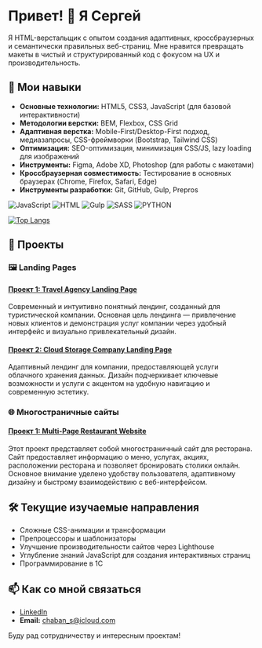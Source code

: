 # Привет! 👋 Я Сергей

Я HTML-верстальщик с опытом создания адаптивных, кроссбраузерных и семантически правильных веб-страниц. Мне нравится превращать макеты в чистый и структурированный код с фокусом на UX и производительность.

## 🔧 Мои навыки

- **Основные технологии:** HTML5, CSS3, JavaScript (для базовой интерактивности)
- **Методологии верстки:** BEM, Flexbox, CSS Grid
- **Адаптивная верстка:** Mobile-First/Desktop-First подход, медиазапросы, CSS-фреймворки (Bootstrap, Tailwind CSS)
- **Оптимизация:** SEO-оптимизация, минимизация CSS/JS, lazy loading для изображений
- **Инструменты:** Figma, Adobe XD, Photoshop (для работы с макетами)
- **Кроссбраузерная совместимость:** Тестирование в основных браузерах (Chrome, Firefox, Safari, Edge)
- **Инструменты разработки:** Git, GitHub, Gulp, Prepros

![JavaScript](https://img.shields.io/badge/JavaScript-yellow?logo=JavaScript&logoColor=white&label=%20)
![HTML](https://img.shields.io/badge/HTML-red?style=flat)
![Gulp](https://img.shields.io/badge/%20%20%20-red?style=flat&logo=gulp&logoColor=red&labelColor=white&color=red)
![SASS](https://img.shields.io/badge/SASS-pink?style=flat)
![PYTHON](https://img.shields.io/badge/PYTHON-blue?style=flat&logo=python&labelColor=white)

[![Top Langs](https://github-readme-stats.vercel.app/api/top-langs/?username=ChabanSergii&layout=donut-vertical)](https://github.com/anuraghazra/github-readme-stats)

## 🚀 Проекты

### 🖼️ Landing Pages

#### [Проект 1: Travel Agency Landing Page](https://chabansergii.github.io/travel-agency-landing-page/)
Современный и интуитивно понятный лендинг, созданный для туристической компании. Основная цель лендинга — привлечение новых клиентов и демонстрация услуг компании через удобный интерфейс и визуально привлекательный дизайн.

#### [Проект 2: Cloud Storage Company Landing Page](https://chabansergii.github.io/cloud-storage-company-landing-page/)
Адаптивный лендинг для компании, предоставляющей услуги облачного хранения данных. Дизайн подчеркивает ключевые возможности и услуги с акцентом на удобную навигацию и современную эстетику.

### 🌐 Многостраничные сайты

#### [Проект 1: Multi-Page Restaurant Website](https://chabansergii.github.io/layout-of-multi-pages-restaurant-website/)
Этот проект представляет собой многостраничный сайт для ресторана. Сайт предоставляет информацию о меню, услугах, акциях, расположении ресторана и позволяет бронировать столики онлайн. Основное внимание уделено удобству пользователя, адаптивному дизайну и быстрому взаимодействию с веб-интерфейсом.

## 🛠️ Текущие изучаемые направления

- Сложные CSS-анимации и трансформации
- Препроцессоры и шаблонизаторы
- Улучшение производительности сайтов через Lighthouse
- Углубление знаний JavaScript для создания интерактивных страниц
- Программирование в 1С

## 📫 Как со мной связаться

- [LinkedIn](https://www.linkedin.com/in/sergii-chaban-359052329/)
- **Email:** chaban_s@icloud.com

Буду рад сотрудничеству и интересным проектам!



